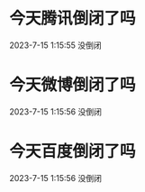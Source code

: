 # 今天腾讯倒闭了吗

2023-7-15 1:15:55 没倒闭

# 今天微博倒闭了吗

2023-7-15 1:15:56 没倒闭

# 今天百度倒闭了吗

2023-7-15 1:15:56 没倒闭

